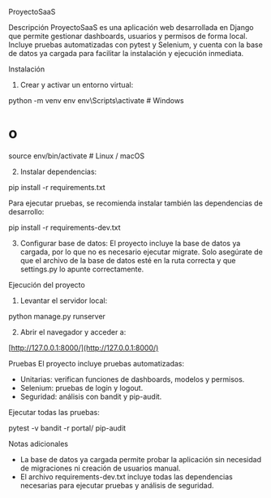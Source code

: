 ProyectoSaaS

Descripción
ProyectoSaaS es una aplicación web desarrollada en Django que permite gestionar dashboards, usuarios y permisos de forma local. Incluye pruebas automatizadas con pytest y Selenium, y cuenta con la base de datos ya cargada para facilitar la instalación y ejecución inmediata.

Instalación

1. Crear y activar un entorno virtual:

python -m venv env
env\Scripts\activate   # Windows

# o

source env/bin/activate  # Linux / macOS

2. Instalar dependencias:

pip install -r requirements.txt

Para ejecutar pruebas, se recomienda instalar también las dependencias de desarrollo:

pip install -r requirements-dev.txt

3. Configurar base de datos:
   El proyecto incluye la base de datos ya cargada, por lo que no es necesario ejecutar migrate. Solo asegúrate de que el archivo de la base de datos esté en la ruta correcta y que settings.py lo apunte correctamente.

Ejecución del proyecto

1. Levantar el servidor local:

python manage.py runserver

2. Abrir el navegador y acceder a:

[http://127.0.0.1:8000/](http://127.0.0.1:8000/)

Pruebas
El proyecto incluye pruebas automatizadas:

* Unitarias: verifican funciones de dashboards, modelos y permisos.
* Selenium: pruebas de login y logout.
* Seguridad: análisis con bandit y pip-audit.

Ejecutar todas las pruebas:

pytest -v
bandit -r portal/
pip-audit


Notas adicionales

* La base de datos ya cargada permite probar la aplicación sin necesidad de migraciones ni creación de usuarios manual.
* El archivo requirements-dev.txt incluye todas las dependencias necesarias para ejecutar pruebas y análisis de seguridad.
